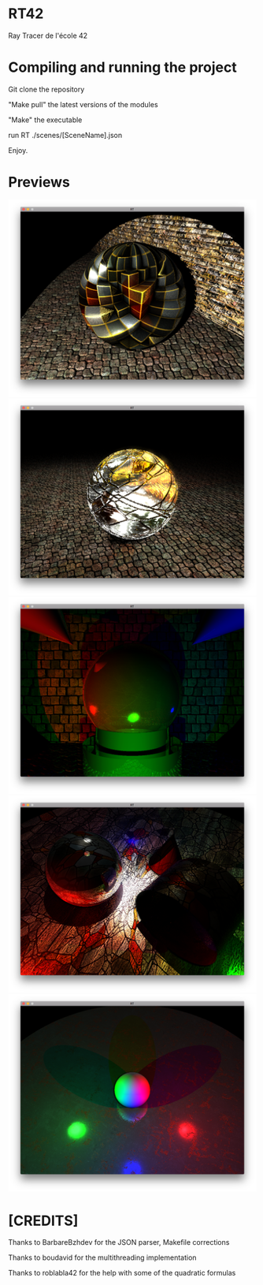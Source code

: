 # RT42
Ray Tracer de l'école 42

# Compiling and running the project
Git clone the repository

"Make pull" the latest versions of the modules

"Make" the executable

run RT ./scenes/[SceneName].json

Enjoy.

# Previews
![Steep Parallax mapping](/previews/cube.png "Steep Parallax mapping")
![Emitting Materials](/previews/area256.png "Emitting Materials")
![PBR Materials](/previews/la_golden_boule.png "PBR Materials")
![Transparent Materials Projection](/previews/lightbulb.png "Transparent Materials Projection")
![Additive Lights](/previews/pingpong.png "Additive Lights")

# [CREDITS]
Thanks to BarbareBzhdev for the JSON parser, Makefile corrections

Thanks to boudavid for the multithreading implementation

Thanks to roblabla42 for the help with some of the quadratic formulas
